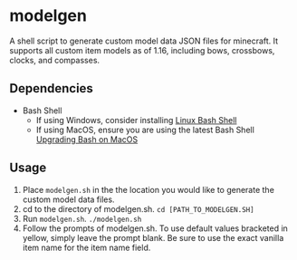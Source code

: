 # modelgen
A shell script to generate custom model data JSON files for minecraft. It supports all custom item models as of 1.16, including bows, crossbows, clocks, and compasses.

## Dependencies
* Bash Shell
  * If using Windows, consider installing [Linux Bash Shell](https://itsfoss.com/install-bash-on-windows/)
  * If using MacOS, ensure you are using the latest Bash Shell [Upgrading Bash on MacOS](https://itnext.io/upgrading-bash-on-macos-7138bd1066ba)

## Usage
1. Place `modelgen.sh` in the the location you would like to generate the custom model data files.
2. cd to the directory of modelgen.sh.
`cd [PATH_TO_MODELGEN.SH]`
3. Run `modelgen.sh`.
`./modelgen.sh`
4. Follow the prompts of modelgen.sh. To use default values bracketed in yellow, simply leave the prompt blank. Be sure to use the exact vanilla item name for the item name field.
